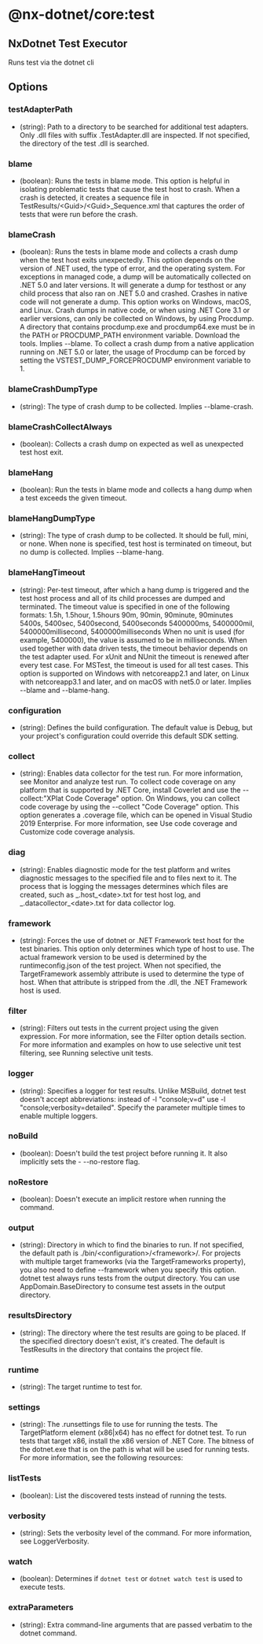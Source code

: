 # @nx-dotnet/core:test

## NxDotnet Test Executor

Runs test via the dotnet cli

## Options

### testAdapterPath

- (string): Path to a directory to be searched for additional test adapters. Only .dll files with suffix .TestAdapter.dll are inspected. If not specified, the directory of the test .dll is searched.

### blame

- (boolean): Runs the tests in blame mode. This option is helpful in isolating problematic tests that cause the test host to crash. When a crash is detected, it creates a sequence file in TestResults/&lt;Guid&gt;/&lt;Guid&gt;\_Sequence.xml that captures the order of tests that were run before the crash.

### blameCrash

- (boolean): Runs the tests in blame mode and collects a crash dump when the test host exits unexpectedly. This option depends on the version of .NET used, the type of error, and the operating system. For exceptions in managed code, a dump will be automatically collected on .NET 5.0 and later versions. It will generate a dump for testhost or any child process that also ran on .NET 5.0 and crashed. Crashes in native code will not generate a dump. This option works on Windows, macOS, and Linux. Crash dumps in native code, or when using .NET Core 3.1 or earlier versions, can only be collected on Windows, by using Procdump. A directory that contains procdump.exe and procdump64.exe must be in the PATH or PROCDUMP_PATH environment variable. Download the tools. Implies --blame. To collect a crash dump from a native application running on .NET 5.0 or later, the usage of Procdump can be forced by setting the VSTEST_DUMP_FORCEPROCDUMP environment variable to 1.

### blameCrashDumpType

- (string): The type of crash dump to be collected. Implies --blame-crash.

### blameCrashCollectAlways

- (boolean): Collects a crash dump on expected as well as unexpected test host exit.

### blameHang

- (boolean): Run the tests in blame mode and collects a hang dump when a test exceeds the given timeout.

### blameHangDumpType

- (string): The type of crash dump to be collected. It should be full, mini, or none. When none is specified, test host is terminated on timeout, but no dump is collected. Implies --blame-hang.

### blameHangTimeout

- (string): Per-test timeout, after which a hang dump is triggered and the test host process and all of its child processes are dumped and terminated. The timeout value is specified in one of the following formats:
  1.5h, 1.5hour, 1.5hours
  90m, 90min, 90minute, 90minutes
  5400s, 5400sec, 5400second, 5400seconds
  5400000ms, 5400000mil, 5400000millisecond, 5400000milliseconds
  When no unit is used (for example, 5400000), the value is assumed to be in milliseconds. When used together with data driven tests, the timeout behavior depends on the test adapter used. For xUnit and NUnit the timeout is renewed after every test case. For MSTest, the timeout is used for all test cases. This option is supported on Windows with netcoreapp2.1 and later, on Linux with netcoreapp3.1 and later, and on macOS with net5.0 or later. Implies --blame and --blame-hang.

### configuration

- (string): Defines the build configuration. The default value is Debug, but your project&#39;s configuration could override this default SDK setting.

### collect

- (string): Enables data collector for the test run. For more information, see Monitor and analyze test run.
  To collect code coverage on any platform that is supported by .NET Core, install Coverlet and use the --collect:&#34;XPlat Code Coverage&#34; option.
  On Windows, you can collect code coverage by using the --collect &#34;Code Coverage&#34; option. This option generates a .coverage file, which can be opened in Visual Studio 2019 Enterprise. For more information, see Use code coverage and Customize code coverage analysis.

### diag

- (string): Enables diagnostic mode for the test platform and writes diagnostic messages to the specified file and to files next to it. The process that is logging the messages determines which files are created, such as _.host\_&lt;date&gt;.txt for test host log, and _.datacollector\_&lt;date&gt;.txt for data collector log.

### framework

- (string): Forces the use of dotnet or .NET Framework test host for the test binaries. This option only determines which type of host to use. The actual framework version to be used is determined by the runtimeconfig.json of the test project. When not specified, the TargetFramework assembly attribute is used to determine the type of host. When that attribute is stripped from the .dll, the .NET Framework host is used.

### filter

- (string): Filters out tests in the current project using the given expression. For more information, see the Filter option details section. For more information and examples on how to use selective unit test filtering, see Running selective unit tests.

### logger

- (string): Specifies a logger for test results. Unlike MSBuild, dotnet test doesn&#39;t accept abbreviations: instead of -l &#34;console;v=d&#34; use -l &#34;console;verbosity=detailed&#34;. Specify the parameter multiple times to enable multiple loggers.

### noBuild

- (boolean): Doesn&#39;t build the test project before running it. It also implicitly sets the - --no-restore flag.

### noRestore

- (boolean): Doesn&#39;t execute an implicit restore when running the command.

### output

- (string): Directory in which to find the binaries to run. If not specified, the default path is ./bin/&lt;configuration&gt;/&lt;framework&gt;/. For projects with multiple target frameworks (via the TargetFrameworks property), you also need to define --framework when you specify this option. dotnet test always runs tests from the output directory. You can use AppDomain.BaseDirectory to consume test assets in the output directory.

### resultsDirectory

- (string): The directory where the test results are going to be placed. If the specified directory doesn&#39;t exist, it&#39;s created. The default is TestResults in the directory that contains the project file.

### runtime

- (string): The target runtime to test for.

### settings

- (string): The .runsettings file to use for running the tests. The TargetPlatform element (x86|x64) has no effect for dotnet test. To run tests that target x86, install the x86 version of .NET Core. The bitness of the dotnet.exe that is on the path is what will be used for running tests. For more information, see the following resources:

### listTests

- (boolean): List the discovered tests instead of running the tests.

### verbosity

- (string): Sets the verbosity level of the command. For more information, see LoggerVerbosity.

### watch

- (boolean): Determines if `dotnet test` or `dotnet watch test` is used to execute tests.

### extraParameters

- (string): Extra command-line arguments that are passed verbatim to the dotnet command.
